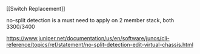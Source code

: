 [[Switch Replacement]]



no-split detection is a must need to apply on 2 member stack, both 3300/3400

https://www.juniper.net/documentation/us/en/software/junos/cli-reference/topics/ref/statement/no-split-detection-edit-virtual-chassis.html